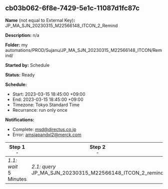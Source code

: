 ## cb03b062-6f8e-7429-5e1c-11087d1fc87c

**Name** (not equal to External Key)**:** JP_MA_SJN_20230315_M22566148_ITCON_2_Remind

**Description:** n/a

**Folder:** my automations/PROD/Sujanu/JP_MA_SJN_20230315_M22566148_ITCON/Remind/

**Started by:** Schedule

**Status:** Ready

**Schedule:**

* Start: 2023-03-15 18:45:00 +09:00
* End: 2023-03-15 18:45:00 +09:00
* Timezone: Tokyo Standard Time
* Recurrance: run only once

**Notifications:**

* Complete: msd@directus.co.jp
* Error: amsjapandxl2@merck.com

| Step 1<br>_<small>-</small>_ | Step 2<br>_<small>-</small>_ | Step 3<br>_<small>-</small>_ |
| --- | --- | --- |
| _1.1: wait_<br>5 Minutes | _2.1: query_<br>JP_MA_SJN_20230315_M22566148_ITCON_2_remind | _3.1: emailSend_<br>JP_MA_SJN_20230315_M22566148_ITCON_2_remind |
